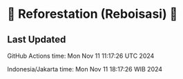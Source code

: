 
# 🌳 Reforestation (Reboisasi) 🌲

## Last Updated

GitHub Actions time: Mon Nov 11 11:17:26 UTC 2024

Indonesia/Jakarta time: Mon Nov 11 18:17:26 WIB 2024
